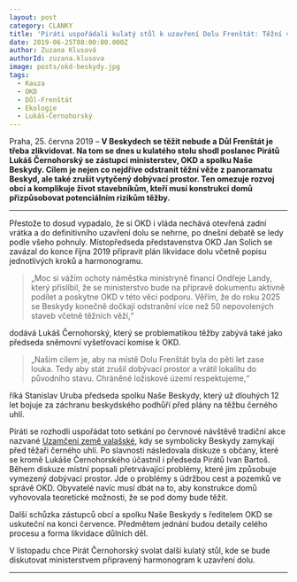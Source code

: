 ```yaml
---
layout: post
category: CLANKY
title: 'Piráti uspořádali kulatý stůl k uzavření Dolu Frenštát: Těžní věže by měly zmizet do 6 let'
date: 2019-06-25T08:00:00.000Z
author: Zuzana Klusová
authorId: zuzana.klusova
image: posts/okd-beskydy.jpg
tags:
  - Kauza 
  - OKD
  - Důl-Frenštát
  - Ekologie
  - Lukáš-Černohorský
---
```


Praha, 25. června 2019 – **V Beskydech se těžit nebude a Důl Frenštát je třeba zlikvidovat. Na tom se dnes u kulatého stolu shodl poslanec Pirátů Lukáš Černohorský se zástupci ministerstev, OKD a spolku Naše Beskydy. Cílem je nejen co nejdříve odstranit těžní věže z panoramatu Beskyd, ale také zrušit vytyčený dobývací prostor. Ten omezuje rozvoj obcí a komplikuje život stavebníkům, kteří musí konstrukci domů přizpůsobovat potenciálním rizikům těžby.**

<hr />

Přestože to dosud vypadalo, že si OKD i vláda nechává otevřená zadní vrátka a do definitivního uzavření dolu se nehrne, po dnešní debatě se ledy podle všeho pohnuly. Místopředseda představenstva OKD Jan Solich se zavázal do konce října 2019 připravit plán likvidace dolu včetně popisu jednotlivých kroků a harmonogramu.

> „Moc si vážím ochoty náměstka ministryně financí Ondřeje Landy, který přislíbil, že se ministerstvo bude na přípravě dokumentu aktivně podílet a poskytne OKD v této věci podporu. Věřím, že do roku 2025 se Beskydy konečně dočkají odstranění více než 50 nepovolených staveb včetně těžních věží,“

dodává Lukáš Černohorský, který se problematikou těžby zabývá také jako předseda sněmovní vyšetřovací komise k OKD. 

> „Našim cílem je, aby na místě Dolu Frenštát byla do pěti let zase louka. Tedy aby stát zrušil dobývací prostor a vrátil lokalitu do původního stavu. Chráněné ložiskové území respektujeme,“

říká Stanislav Uruba předseda spolku Naše Beskydy, který už dlouhých 12 let bojuje za záchranu beskydského podhůří před plány na těžbu černého uhlí.

Piráti se rozhodli uspořádat toto setkání po červnové návštěvě tradiční akce nazvané [Uzamčení země valašské](https://moravskoslezsky.pirati.cz/aktuality/okd-tezba-beskydy-pirati-likvidace-dul-frenstat.html "Bude se těžit uhlí v Beskydech? Piráti mají jasno: „Beskydy nedáme, vláda by měla zahájit likvidaci dolu Frenštát”"), kdy se symbolicky Beskydy zamykají před těžaři černého uhlí. Po slavnosti následovala diskuze s občany, které se kromě Lukáše Černohorského účastnil i předseda Pirátů Ivan Bartoš. Během diskuze místní popsali přetrvávající problémy, které jim způsobuje vymezený dobývací prostor. Jde o problémy s údržbou cest a pozemků ve správě OKD. Obyvatelé navíc musí dbát na to, aby konstrukce domů vyhovovala teoretické možnosti, že se pod domy bude těžit.

Další schůzka zástupců obcí a spolku Naše Beskydy s ředitelem OKD se uskuteční na konci července. Předmětem jednání budou detaily celého procesu a forma likvidace důlních děl. 

V listopadu chce Pirát Černohorský svolat další kulatý stůl, kde se bude diskutovat ministerstvem připravený harmonogram k uzavření dolu.

- - -
